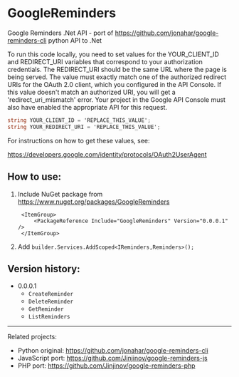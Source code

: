 # GoogleReminders

Google Reminders .Net API - port of https://github.com/jonahar/google-reminders-cli python API to .Net

To run this code locally, you need to set values for the YOUR_CLIENT_ID and REDIRECT_URI variables that correspond to your authorization credentials. The REDIRECT_URI should be the same URL where the page is being served. The value must exactly match one of the authorized redirect URIs for the OAuth 2.0 client, which you configured in the API Console. If this value doesn't match an authorized URI, you will get a 'redirect_uri_mismatch' error. Your project in the Google API Console must also have enabled the appropriate API for this request.

```csharp
string YOUR_CLIENT_ID = 'REPLACE_THIS_VALUE';
string YOUR_REDIRECT_URI = 'REPLACE_THIS_VALUE';
```

For instructions on how to get these values, see:

https://developers.google.com/identity/protocols/OAuth2UserAgent

## How to use:

1. Include NuGet package from https://www.nuget.org/packages/GoogleReminders

        <ItemGroup>
            <PackageReference Include="GoogleReminders" Version="0.0.0.1" />
        </ItemGroup>

2. Add `builder.Services.AddScoped<IReminders,Reminders>();`

## Version history:

- 0.0.0.1
    - `CreateReminder`
    - `DeleteReminder`
    - `GetReminder`
    - `ListReminders`

---

Related projects:
- Python original: https://github.com/jonahar/google-reminders-cli
- JavaScript port: https://github.com/Jinjinov/google-reminders-js
- PHP port: https://github.com/Jinjinov/google-reminders-php